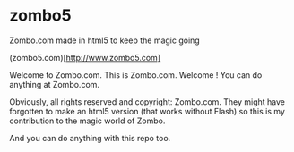 # zombo5
Zombo.com made in html5 to keep the magic going

(zombo5.com)[http://www.zombo5.com]

Welcome to Zombo.com. This is Zombo.com. Welcome ! You can do anything at Zombo.com.

Obviously, all rights reserved and copyright: Zombo.com. They might have forgotten to make an html5 version (that works without Flash) so this is my contribution to the magic world of Zombo.

And you can do anything with this repo too.
